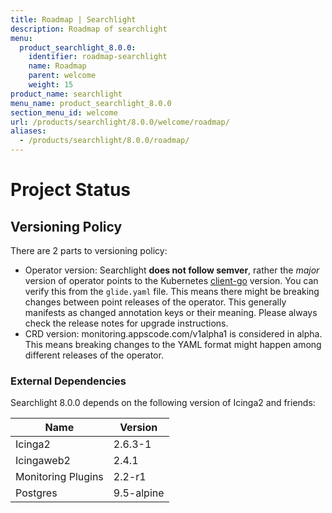 ```yaml
---
title: Roadmap | Searchlight
description: Roadmap of searchlight
menu:
  product_searchlight_8.0.0:
    identifier: roadmap-searchlight
    name: Roadmap
    parent: welcome
    weight: 15
product_name: searchlight
menu_name: product_searchlight_8.0.0
section_menu_id: welcome
url: /products/searchlight/8.0.0/welcome/roadmap/
aliases:
  - /products/searchlight/8.0.0/roadmap/
---
```


# Project Status

## Versioning Policy
There are 2 parts to versioning policy:

 - Operator version: Searchlight __does not follow semver__, rather the _major_ version of operator points to the
Kubernetes [client-go](https://github.com/kubernetes/client-go#branches-and-tags) version.
You can verify this from the `glide.yaml` file. This means there might be breaking changes
between point releases of the operator. This generally manifests as changed annotation keys or their meaning.
Please always check the release notes for upgrade instructions.
 - CRD version: monitoring.appscode.com/v1alpha1 is considered in alpha. This means breaking changes to the YAML format
might happen among different releases of the operator.

### External Dependencies
Searchlight 8.0.0 depends on the following version of Icinga2 and friends:

| Name                   | Version    |
|------------------------|------------|
| Icinga2                | 2.6.3-1    |
| Icingaweb2             | 2.4.1      |
| Monitoring Plugins     | 2.2-r1     |
| Postgres               | 9.5-alpine |
